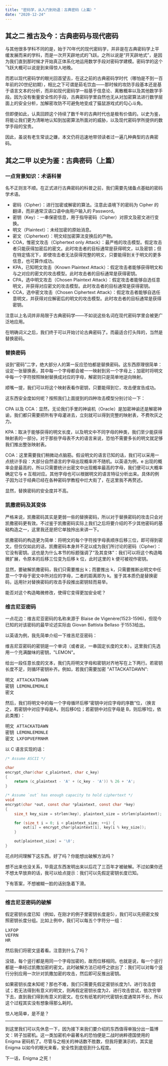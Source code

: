```yaml
---
title: "密码学，从入门到劝退：古典密码（上篇）"
date: "2020-12-24"
---
```


## 其之二 推古及今：古典密码与现代密码

与其他很多学科不同的是，始于70年代的现代密码学，并非是在古典密码学上平缓发展而来的学科，而是一次开天辟地式的飞跃。之所以说是“开天辟地式”，是因为我们直到那时候才开始真正体系化地运用数学手段对密码学建模。密码学的这个飞跃大概可以说是到来得惊人地晚。

而若以现代密码学的眼光回首望去，在这之前的古典密码学时代（哪怕是不到一百年前的20世纪初期），相比之下可谓是茹毛饮血——那时候的攻防手段基本还是基于语言文本的分析，而非如现代密码学一般基于信息论、离散概率以及其他数学手段。因为没有衡量安全性的手段，古典密码学里自然也无从对加密算法进行数学层面上的安全分析，加解密攻防不可避免地变成了猫鼠游戏式的勾心斗角。

但即便如此，认真回顾这个持续了数千年的古典时代也是极有价值的。以史为鉴，将能让我们更为清晰地认知到加密算法所面对的威胁，以及现代密码学所提供的数学手段的宝贵。

因此，虽说有老生常谈之嫌，本文仍将迅速地带领读者过一遍几种典型的古典密码。

## 其之二甲 以史为鉴：古典密码（上篇）

### 一点背景知识：术语科普

名不正则言不顺。在正式进行古典密码的科普之前，我们需要先储备点基础的密码学术语。

- 密码（Cipher）：进行加密或解密的算法。注意此语境下的密码为 Cipher 的翻译，而非通常汉语口语中由用户输入的 Password。
- 密钥（Key）：一串保密信息，用于指导密码（Cipher）对原文及密文进行变换。
- 明文（Plaintext）：未经加密的原始消息。
- 密文（Ciphertext）：明文经加密算法变换后的产物。
- COA，惟密文攻击（Ciphertext only Attack）：最严格的攻击模型。假定攻击者只能获得加密后的密文。此时攻击者的目标通常是获得明文，以及密钥；但在特定情况下，即使攻击者无法获得完整的明文，只要能得到关于明文的更多信息，也可算作成功。
- KPA，已知明文攻击（Known Plaintext Attack）：假定攻击者能够获得明文和与之对应的密文的攻击模型。此时攻击者的目标通常是获得密钥。
- CPA，选中明文攻击（Chosen Plaintext Attack）：假定攻击者能够自选任意明文，并获得对应密文的攻击模型。此时攻击者的目标通常是获得密钥。
- CCA，选中密文攻击（Chosen Ciphertext Attack）：假定攻击者能够自选任意明文，并获得对应解密后的明文的攻击模型。此时攻击者的目标通常是获得密钥。

注意以上名词并非局限于古典密码学——不如说这些名词在现代密码学里会被更广泛地应用。

在明确词义之后，我们终于可以开始讨论古典密码了。而最适合打头阵的，当然是替换密码。

### 替换密码

谈到“密码”二字，绝大部分人的第一反应恐怕都是替换密码。这东西原理很简单：设定一张替换表，其中每一个字母都会被一一映射到另一个字母上；加密时将明文中每一个字符按照映射替换成对应的字母，解密则只是简单地逆向映射。

顺嘴一提，我们可以将这个映射表看作密钥，只要能得到它，攻击便宣告成功。

这东西安全度如何呢？按照我们上面提到的四种攻击模型分别讨论一下：

CPA 以及 CCA：显然，无论我们手里的神谕机（Oracle）是加密神谕还是解密神谕，我们都只需要把所有字母灌进去，立刻就可以得到完整的映射表，不费吹灰之力。

KPA：取决于能够获得的明文长度，以及明文中不同字母的种类，我们至少能获得映射表的一部分。对于那些字母表不大的语言来说，恐怕不需要多长的明文就足够我们推出整张映射表。

COA：这里需要我们稍微动点脑筋。假设明文的语言已知的话，我们可以采用一点统计手段：大部分自然语言的字母出现概率并不随机。以英语为例，e 出现的概率会是最高的，所以只需要统计出密文中出现概率最高的字母，我们便可以大概率确定它与 e 互相对应。其他字母也可以根据明文的语言特征分析出来。具体的例子因为过于经典已经在各种密码学教程中烂大街了，在这里我不再赘述。

显然，替换密码的安全度并不高。

### 凯撒密码及其变体

严格来说，凯撒密码其实是更弱一些的替换密码，所以对于替换密码的攻击只会对凯撒密码更有效。不过鉴于凯撒密码实际上我们之后将要介绍的不少其他密码的基础构造之一，这里我还是把它单独拎出来讲一下。

凯撒密码的构造更为简单：将明文的每个字符按字母表顺序后移三位，即可得到密文。但仅仅如此的话，凯撒密码本身并不足以成为我们所讨论的密码（Cipher）：它没有密钥。这也是为什么本节的标题强调了“及其变体”：我们可以将这个构造略微扩展，令原本的后移三位变为后移 k 位，此时这里的 k 便可被视作密钥。

显然，要破解凯撒密码，我们只需要推出 k；而要推出 k，只需要推断出明文中任意一个字母于密文中所对应的字母，二者的距离即为 k。鉴于其本质仍是替换密码，运用针对替换密码的攻击手段推出密钥轻而易举。

能否对这个构造略微修改，使得它变得更加安全呢？

### 维吉尼亚密码

一点花边：维吉尼亚密码的名称来源于 Blaise de Vigenère(1523-1596)，但现今已知的对该密码的最早论述实际由 Giovan Battista Bellaso 于1553给出。

以英语为例，我先简单介绍一下维吉尼亚密码：

维吉尼亚密码的密钥是一个单词（或者说，一串固定长度的文本）。这里我们先选用一个充满酸味的密钥，"LEMON"。

给出一段任意长度的文本，我们先将明文字母和密钥对齐地写在上下两行。若密钥长度不足，则循环密钥补齐。例如，若我们需要加密 "ATTACKATDAWN":

<pre>
明文 ATTACKATDAWN
密钥 LEMONLEMONLE
密文
</pre>

然后，我们将明文中的每一个字母循环后移“密钥中对应字母的序数”位，（换言之，若密钥中对应字母是A，则后移0位；若密钥中对应字母是 B，则后移1位，依此类推）：

<pre>
明文 ATTACKATDAWN
密钥 LEMONLEMONLE
密文 LXFOPVEFRNHR
</pre>

以 C 语言实现的话：

```c
/* Assume ASCII */

char
encrypt_char(char c_plaintext, char c_key)
{
    return (c_plaintext - 'A' + (c_key - 'A')) % 26 + 'A';
}

/* Assume `out` has enough capacity to hold ciphertext */
void
encrypt(char *out, const char *plaintext, const char *key)
{
    size_t key_size = strlen(key), plaintext_size = strlen(plaintext);

    for (size_t i = 0; i < plaintext_size; ++i) {
        out[i] = encrypt_char(plaintext[i], key[i % key_size]);
    }

    out[plaintext_size] = '\0';
}
```

花点时间理解下这东西。好了吗？你能想出破解方法吗？

想不出来也没关系，毕竟这东西发明出来以后花了三百年才被破解。不过如果你还不想太早放弃的话，我可以给点提示：我们可以先假定密钥长度已知。

下有答案，不想被糊一脸的话别急着下滑。

---
### 维吉尼亚密码的破解

假定密钥长度已知（例如，在刚才的例子里密钥长度是5），我们可以先把密文按照密钥长度分组。比如上例中，我们可以每五个字符分一组：

<pre>
LXFOP
VEFRN
HR
</pre>

然后我们将密文竖着看。注意到什么了吗？

没错，每个竖行都是用同一个字母加密的，故而位移相同。也就是说，每一个竖行都是一串经过凯撒加密的密文。此时破解方法已经呼之欲出了：我们可以对每个竖行分别应用一次针对凯撒加密的攻击，然后即可反推出密钥。

如果密钥长度未知呢？那也不难，我们只需要先假定密钥长度为1，进行攻击尝试；若无法得到有意义的明文，则再假定密钥长度为2，进行攻击尝试，依次穷举下去，直到我们得到有意义的密文。在仅有纸笔的时代密钥长度通常并不长，所以这个过程其实没有想象得那么耗时。

惊人地简单，是不是？

---

到这里我们可以先休息一下，因为接下来我们要介绍的东西值得单独分出一篇博文：转子加密机。这一类加密机中最著名的恐怕便是二战时纳粹德国使用的 Enigma 密码机了。尽管与之相关的神话数不胜数，但我将要演示的，其实是 Enigma 以如今的眼光来看，安全性到底低到什么程度。

下一话，Enigma 之死！
